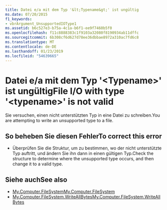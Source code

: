 ```yaml
---
title: Datei e/a mit dem Typ '&lt;Typename&gt;' ist ungültig
ms.date: 07/20/2015
f1_keywords:
- vbrArgument_UnsupportedIOType1
ms.assetid: b6c527e3-b75a-4c1a-b6f1-ee9f7460b5f0
ms.openlocfilehash: f11c8888383c1f9103a32080f8190934ab11dffc
ms.sourcegitcommit: 6b308cf6d627d78ee36dbbae8972a310ac7fd6c8
ms.translationtype: MT
ms.contentlocale: de-DE
ms.lasthandoff: 01/23/2019
ms.locfileid: "54639665"
---
```

# <a name="file-io-with-type-lttypenamegt-is-not-valid"></a><span data-ttu-id="d1fe8-102">Datei e/a mit dem Typ '&lt;Typename&gt;' ist ungültig</span><span class="sxs-lookup"><span data-stu-id="d1fe8-102">File I/O with type '&lt;typename&gt;' is not valid</span></span>
<span data-ttu-id="d1fe8-103">Sie versuchen, einen nicht unterstützten Typ in eine Datei zu schreiben.</span><span class="sxs-lookup"><span data-stu-id="d1fe8-103">You are attempting to write an unsupported type to a file.</span></span>  
  
## <a name="to-correct-this-error"></a><span data-ttu-id="d1fe8-104">So beheben Sie diesen Fehler</span><span class="sxs-lookup"><span data-stu-id="d1fe8-104">To correct this error</span></span>  
  
-   <span data-ttu-id="d1fe8-105">Überprüfen Sie die Struktur, um zu bestimmen, wo der nicht unterstützte Typ auftritt, und ändern Sie ihn dann in einen gültigen Typ.</span><span class="sxs-lookup"><span data-stu-id="d1fe8-105">Check the structure to determine where the unsupported type occurs, and then change it to a valid type.</span></span>  
  
## <a name="see-also"></a><span data-ttu-id="d1fe8-106">Siehe auch</span><span class="sxs-lookup"><span data-stu-id="d1fe8-106">See also</span></span>
- [<span data-ttu-id="d1fe8-107">My.Computer.FileSystem</span><span class="sxs-lookup"><span data-stu-id="d1fe8-107">My.Computer.FileSystem</span></span>](xref:Microsoft.VisualBasic.FileIO.FileSystem)
- [<span data-ttu-id="d1fe8-108">My.Computer.FileSystem.WriteAllBytes</span><span class="sxs-lookup"><span data-stu-id="d1fe8-108">My.Computer.FileSystem.WriteAllBytes</span></span>](xref:Microsoft.VisualBasic.MyServices.FileSystemProxy.WriteAllBytes%2A)
